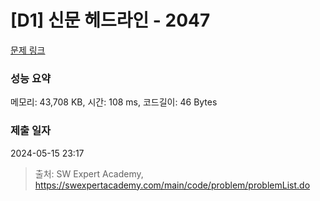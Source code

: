 # [D1] 신문 헤드라인 - 2047 

[문제 링크](https://swexpertacademy.com/main/code/problem/problemDetail.do?contestProbId=AV5QKsLaAy0DFAUq) 

### 성능 요약

메모리: 43,708 KB, 시간: 108 ms, 코드길이: 46 Bytes

### 제출 일자

2024-05-15 23:17



> 출처: SW Expert Academy, https://swexpertacademy.com/main/code/problem/problemList.do